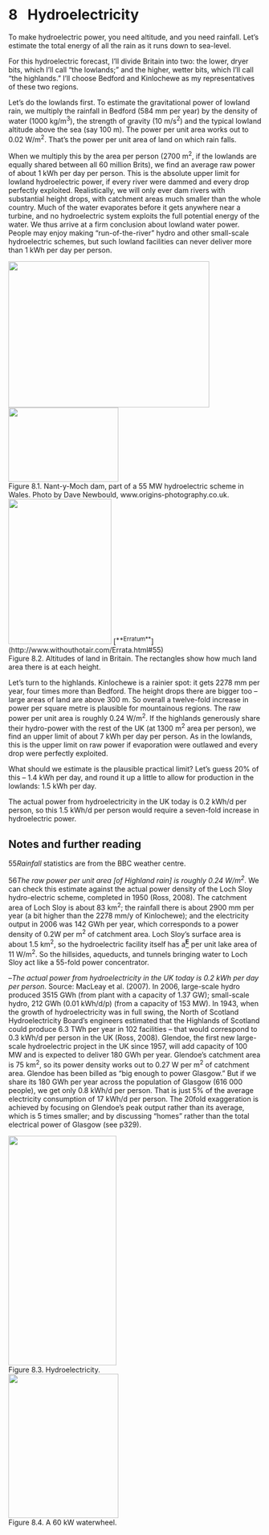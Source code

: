 # 8   Hydroelectricity

To make hydroelectric power, you need altitude, and you need rainfall. Let’s estimate the total energy of all the rain as it runs down to sea-level.

For this hydroelectric forecast, I’ll divide Britain into two: the lower, dryer bits, which I’ll call “the lowlands;” and the higher, wetter bits, which I’ll call “the highlands.” I’ll choose Bedford and Kinlochewe as my representatives of these two regions.

Let’s do the lowlands first. To estimate the gravitational power of lowland rain, we multiply the rainfall in Bedford (584 mm per year) by the density of water (1000 kg/m<sup>3</sup>), the strength of gravity (10 m/s<sup>2</sup>) and the typical lowland altitude above the sea (say 100 m). The power per unit area works out to 0.02 W/m<sup>2</sup>. That’s the power per unit area of land on which rain falls.

When we multiply this by the area per person (2700 m<sup>2</sup>, if the lowlands are equally shared between all 60 million Brits), we find an average raw power of about 1 kWh per day per person. This is the absolute upper limit for lowland hydroelectric power, if every river were dammed and every drop perfectly exploited. Realistically, we will only ever dam rivers with substantial height drops, with catchment areas much smaller than the whole country. Much of the water evaporates before it gets anywhere near a turbine, and no hydroelectric system exploits the full potential energy of the water. We thus arrive at a firm conclusion about lowland water power. People may enjoy making “run-of-the-river” hydro and other small-scale hydroelectric schemes, but such lowland facilities can never deliver more than 1 kWh per day per person.

<img src="figure407.png" width="400" height="291" />

<img src="figure64.png" width="219" height="148" />
<div class='caption'><span class="figurenumber">Figure 8.1</span>. Nant-y-Moch dam, part of a 55 MW hydroelectric scheme in Wales. Photo by Dave Newbould, <span class="websitetitle">www.origins-photography.co.uk</span>.</div>

<img src="figure406.png" width="205" height="289" />
[<sup>**Erratum**</sup>](http://www.withouthotair.com/Errata.html#55)

<div class='caption'><span class="figurenumber">Figure 8.2</span>. Altitudes of land in Britain. The rectangles show how much land area there is at each height.</div>

Let’s turn to the highlands. Kinlochewe is a rainier spot: it gets 2278 mm per year, four times more than Bedford. The height drops there are bigger too – large areas of land are above 300 m. So overall a twelve-fold increase in power per square metre is plausible for mountainous regions. The raw power per unit area is roughly 0.24 W/m<sup>2</sup>. If the highlands generously share their hydro-power with the rest of the UK (at 1300 m<sup>2</sup> area per person), we find an upper limit of about 7 kWh per day per person. As in the lowlands, this is the upper limit on raw power if evaporation were outlawed and every drop were perfectly exploited.

What should we estimate is the plausible practical limit? Let’s guess 20% of this – 1.4 kWh per day, and round it up a little to allow for production in the lowlands: 1.5 kWh per day.

The actual power from hydroelectricity in the UK today is 0.2 kWh/d per person, so this 1.5 kWh/d per person would require a seven-fold increase in hydroelectric power.

## Notes and further reading

<span class="mark">55</span>*Rainfall* statistics are from the BBC weather centre.

<span class="mark">56</span>*The raw power per unit area \[of Highland rain\] is roughly 0.24 W/m<sup>2</sup>*. We can check this estimate against the actual power density of the Loch Sloy hydro-electric scheme, completed in 1950 (Ross, 2008). The catchment area of Loch Sloy is about 83 km<sup>2</sup>; the rainfall there is about 2900 mm per year (a bit higher than the 2278 mm/y of Kinlochewe); and the electricity output in 2006 was 142 GWh per year, which corresponds to a power density of 0.2W per m<sup>2</sup> of catchment area. Loch Sloy’s surface area is about 1.5 km<sup>2</sup>, so the hydroelectric facility itself has a[<sup>**E**</sup>](http://www.withouthotair.com/Errata.html#56) per unit lake area of 11 W/m<sup>2</sup>. So the hillsides, aqueducts, and tunnels bringing water to Loch Sloy act like a 55-fold power concentrator.

<span class="mark">–</span>*The actual power from hydroelectricity in the UK today is 0.2 kWh per day per person*. Source: MacLeay et al. (2007). In 2006, large-scale hydro produced 3515 GWh (from plant with a capacity of 1.37 GW); small-scale hydro, 212 GWh (0.01 kWh/d/p) (from a capacity of 153 MW). In 1943, when the growth of hydroelectricity was in full swing, the North of Scotland Hydroelectricity Board’s engineers estimated that the Highlands of Scotland could produce 6.3 TWh per year in 102 facilities – that would correspond to 0.3 kWh/d per person in the UK (Ross, 2008). Glendoe, the first new large-scale hydroelectric project in the UK since 1957, will add capacity of 100 MW and is expected to deliver 180 GWh per year. Glendoe’s catchment area is 75 km<sup>2</sup>, so its power density works out to 0.27 W per m<sup>2</sup> of catchment area. Glendoe has been billed as “big enough to power Glasgow.” But if we share its 180 GWh per year across the population of Glasgow (616 000 people), we get only 0.8 kWh/d per person. That is just 5% of the average electricity consumption of 17 kWh/d per person. The 20fold exaggeration is achieved by focusing on Glendoe’s peak output rather than its average, which is 5 times smaller; and by discussing “homes” rather than the total electrical power of Glasgow (see p329).

<img src="figure65.png" width="215" height="457" />
<div class='caption'><span class="figurenumber">Figure 8.3</span>. Hydroelectricity.</div>

<img src="figure66.png" width="219" height="287" />
<div class='caption'><span class="figurenumber">Figure 8.4</span>. A 60 kW waterwheel.</div>
